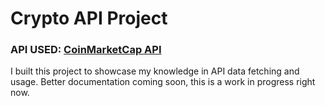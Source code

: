 # Crypto API Project

### API USED: [CoinMarketCap API]("https://coinmarketcap.com/api/documentation/v1")

I built this project to showcase my knowledge in API data fetching and usage. Better documentation coming soon, this is a work in progress right now.
